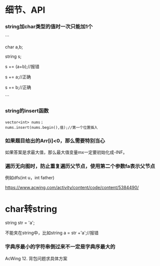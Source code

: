 # 细节、API

### string加char类型的值时一次只能加1个

\```

char a,b;

string s;

s += (a+b);//报错

s += a;//正确

s += b;//正确

\```

### string的insert函数

```
vector<int> nums；
nums.insert(nums.begin(),值);//第一个位置插入
```



### 如果题目给出的Arr[i]<0，那么需要特别当心

如果答案是求最大值，那么最大值变量mx一定要初始化成-INF。

### 遍历无向图时，防止重复遍历父节点，使用第二个参数fa表示父节点

例如dfs(int u，int father)

https://www.acwing.com/activity/content/code/content/5384490/

# char转string

string str = 'a';

不能夹在string中，比如string a =  str +'a';//报错

### 字典序最小的字符串倒过来不一定是字典序最大的

AcWing 12. 背包问题求具体方案